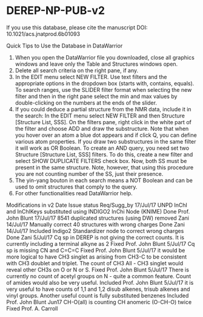 # DEREP-NP-PUB-v2
If you use this database, please cite the manuscript DOI: 10.1021/acs.jnatprod.6b01093

Quick Tips to Use the Database in DataWarrior
1)	When you open the DataWarrior file you downloaded, close all graphics windows and leave only the Table and Structures windows open.
2)	 Delete all search criteria on the right pane, if any.
3)	In the EDIT menu select NEW FILTER. Use text filters and the appropriate options in the dropdown box (starts with, contains, equals). To search ranges, use the SLIDER filter format when selecting the new filter and then in the right pane select the min and max values by double-clicking on the numbers at the ends of the slider.
4)	If you could deduce a partial structure from the NMR data, include it in the search: In the EDIT menu select NEW FILTER and then Structure [Structure List, SSS]. On the filters pane, right click in the white part of the filter and choose ADD and draw the substructure. Note that when you hover over an atom a blue dot appears and if click Q, you can define various atom properties. If you draw two substructures in the same filter it will work as OR Boolean. To create an AND query, you need set two Structure [Structure List, SSS] filters. To do this, create a new filter and select SHOW DUPLICATE FILTERS check box. Now, both SS must be present in the same structure. Note, however, that using this procedure you are not counting number of the SS, just their presence.
5)	The yin-yang bouton in each search means a NOT Boolean and can be used to omit structures that comply to the query. 
6)	For other functionalities read DataWarrior help.



Modifications in v2
Date	Issue	status	Req/Sugg_by
17/Jul/17	UNPD InChI and InChIKeys substituted using INDIGO2 InChi Node (KNIME)	Done	Prof. John Blunt
17/Jul/17	8541 duplicated structures (using DW)	removed	Zani
14/Jul/17	Manually correct 40 structures with wrong charges	Done	Zani
14/Jul/17	Included Indigo2 Standardizer node to correct wrong charges	Done	Zani
5/Jul/17	Cq sp in DEREP is not giving the correct counts. It is currently including a terminal alkyne as 2	Fixed	Prof. John Blunt
5/Jul/17	Cq sp is missing CN and C=C=C	Fixed	Prof. John Blunt
5/Jul/17	it would be more logical to have CH3 singlet as arising from CH3-C to be consistent with CH3 doublet and triplet. The count of CH3 All - CH3 singlet would reveal other CH3s on O or N or S.	Fixed	Prof. John Blunt
5/Jul/17	There is currently no count of acetyl groups on N - quite a common feature. Count of amides would also be very useful.	Included	Prof. John Blunt
5/Jul/17	it is very useful to have counts of 1,1 and 1,2 disub alkenes, trisub alkenes and vinyl groups. Another useful count is fully substituted benzenes	Included	Prof. John Blunt
Jun17	CH-O(all) is counting CH anomeric (O-CH-O) twice 	Fixed	Prof. A. Carroll
